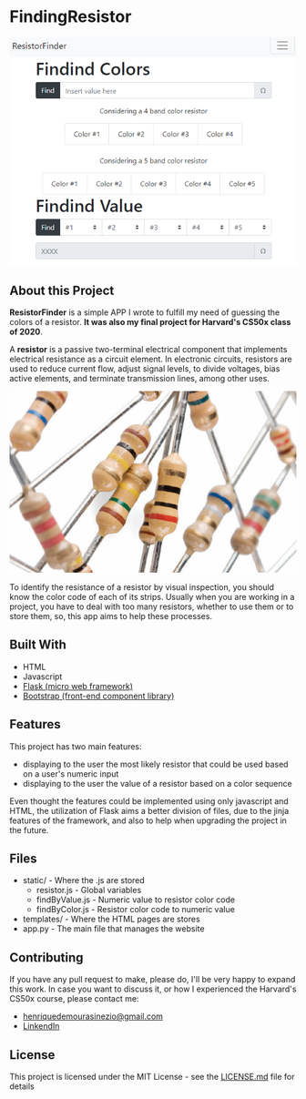 # FindingResistor

![Main screenshot](https://github.com/henriquedemoura/resistorfinder/blob/master/images/main.png)

## About this Project

**ResistorFinder** is a simple APP I wrote to fulfill my need of guessing the colors of a resistor. 
**It was also my final project for Harvard's CS50x class of 2020**.

A **resistor** is a passive two-terminal electrical component that implements electrical resistance as a circuit element. In electronic circuits, resistors are used to reduce current flow, adjust signal levels, to divide voltages, bias active elements, and terminate transmission lines, among other uses.

![Exemples of resistors](https://github.com/henriquedemoura/resistorfinder/blob/master/images/resistors.jfif)

To identify the resistance of a resistor by visual inspection, you should know the color code of each of its strips. Usually when you are working in a project, you have to deal with too many resistors, whether to use them or to store them, so, this app aims to help these processes.

## Built With

- HTML
- Javascript
- [Flask (micro web framework)](https://flask.palletsprojects.com/en/1.1.x/)
- [Bootstrap (front-end component library)](https://getbootstrap.com/)

## Features

This project has two main features: 
- displaying to the user the most likely resistor that could be used based on a user's numeric input
- displaying to the user the value of a resistor based on a color sequence

Even thought the features could be implemented using only javascript and HTML, the utilization of Flask aims a better division of files, due to the jinja features of the framework, and also to help when upgrading the project in the future.

## Files

- static/ - Where the .js are stored
	- resistor.js - Global variables
	- findByValue.js - Numeric value to resistor color code
	- findByColor.js - Resistor color code to numeric value
- templates/ - Where the HTML pages are stores
- app.py - The main file that manages the website

## Contributing

If you have any pull request to make, please do, I'll be very happy to expand this work.
In case you want to discuss it, or how I experienced the Harvard's CS50x course, please contact me:

- henriquedemourasinezio@gmail.com
- [LinkendIn](https://www.linkedin.com/in/businesshenrique/)

## License

This project is licensed under the MIT License - see the [LICENSE.md]([https://github.com/henriquedemoura/resistorfinder/blob/master/LICENSE](https://github.com/henriquedemoura/resistorfinder/blob/master/LICENSE)) file for details
